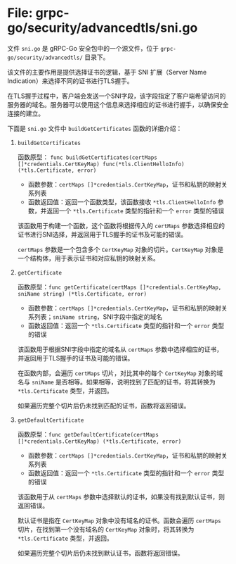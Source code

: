 # File: grpc-go/security/advancedtls/sni.go

文件 `sni.go` 是 gRPC-Go 安全包中的一个源文件，位于 `grpc-go/security/advancedtls/` 目录下。

该文件的主要作用是提供选择证书的逻辑，基于 SNI 扩展（Server Name Indication）来选择不同的证书进行TLS握手。

在TLS握手过程中，客户端会发送一个SNI字段，该字段指定了客户端希望访问的服务器的域名。服务器可以使用这个信息来选择相应的证书进行握手，以确保安全连接的建立。

下面是 `sni.go` 文件中 `buildGetCertificates` 函数的详细介绍：

1. `buildGetCertificates`

   函数原型： `func buildGetCertificates(certMaps []*credentials.CertKeyMap) func(*tls.ClientHelloInfo) (*tls.Certificate, error)`

   - 函数参数：`certMaps []*credentials.CertKeyMap`，证书和私钥的映射关系列表
   - 函数返回值：返回一个函数类型，该函数接收 `*tls.ClientHelloInfo` 参数，并返回一个 `*tls.Certificate` 类型的指针和一个 `error` 类型的错误
   
   该函数用于构建一个函数，这个函数将根据传入的 `certMaps` 参数选择相应的证书进行SNI选择，并返回用于TLS握手的证书及可能的错误。

   `certMaps` 参数是一个包含多个 `CertKeyMap` 对象的切片。`CertKeyMap` 对象是一个结构体，用于表示证书和对应私钥的映射关系。

2. `getCertificate`

   函数原型：`func getCertificate(certMaps []*credentials.CertKeyMap, sniName string) (*tls.Certificate, error)`

   - 函数参数：`certMaps []*credentials.CertKeyMap`，证书和私钥的映射关系列表；`sniName string`，SNI字段中指定的域名
   - 函数返回值：返回一个 `*tls.Certificate` 类型的指针和一个 `error` 类型的错误
   
   该函数用于根据SNI字段中指定的域名从 `certMaps` 参数中选择相应的证书，并返回用于TLS握手的证书及可能的错误。

   在函数内部，会遍历 `certMaps` 切片，对比其中的每个 `CertKeyMap` 对象的域名与 `sniName` 是否相等。如果相等，说明找到了匹配的证书，将其转换为 `*tls.Certificate` 类型，并返回。

   如果遍历完整个切片后仍未找到匹配的证书，函数将返回错误。

3. `getDefaultCertificate`

   函数原型：`func getDefaultCertificate(certMaps []*credentials.CertKeyMap) (*tls.Certificate, error)`

   - 函数参数：`certMaps []*credentials.CertKeyMap`，证书和私钥的映射关系列表
   - 函数返回值：返回一个 `*tls.Certificate` 类型的指针和一个 `error` 类型的错误
   
   该函数用于从 `certMaps` 参数中选择默认的证书，如果没有找到默认证书，则返回错误。

   默认证书是指在 `CertKeyMap` 对象中没有域名的证书。函数会遍历 `certMaps` 切片，在找到第一个没有域名的 `CertKeyMap` 对象时，将其转换为 `*tls.Certificate` 类型，并返回。

   如果遍历完整个切片后仍未找到默认证书，函数将返回错误。

